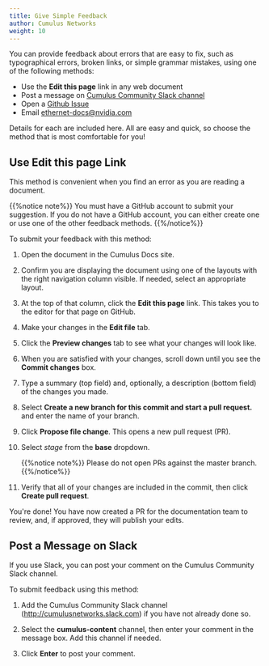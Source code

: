 ```yaml
---
title: Give Simple Feedback
author: Cumulus Networks
weight: 10
---
```

You can provide feedback about errors that are easy to fix, such as typographical errors, broken links, or simple grammar mistakes, using one of the following methods:

- Use the **Edit this page** link in any web document
- Post a message on [Cumulus Community Slack channel](http://slack.cumulusnetworks.com)
- Open a [Github Issue](https://github.com/CumulusNetworks/docs/issues)
- Email [ethernet-docs@nvidia.com](mailto:ethernet-docs@nvidia.com)

Details for each are included here. All are easy and quick, so choose the method that is most comfortable for you!

## Use Edit this page Link

This method is convenient when you find an error as you are reading a document.

{{%notice note%}}
You must have a GitHub account to submit your suggestion. If you do not have a GitHub account, you can either create one or use one of the other feedback methods.
{{%/notice%}}

To submit your feedback with this method:

1. Open the document in the Cumulus Docs site.

2. Confirm you are displaying the document using one of the layouts with the right navigation column visible. If needed, select an appropriate layout.

3. At the top of that column, click the **Edit this page** link. This takes you to the editor for that page on GitHub.

4. Make your changes in the **Edit file** tab.

5. Click the **Preview changes** tab to see what your changes will look like.

6. When you are satisfied with your changes, scroll down until you see the **Commit changes** box.

7. Type a summary (top field) and, optionally, a description (bottom field) of the changes you made.

8. Select **Create a new branch for this commit and start a pull request.** and enter the name of your branch.

9. Click **Propose file change**. This opens a new pull request (PR).

10. Select *stage* from the **base** dropdown.

    {{%notice note%}}
Please do not open PRs against the master branch.
    {{%/notice%}}

11. Verify that all of your changes are included in the commit, then click **Create pull request**.

You're done! You have now created a PR for the documentation team to review, and, if approved, they will publish your edits.

## Post a Message on Slack

If you use Slack, you can post your comment on the Cumulus Community Slack channel.

To submit feedback using this method:

1. Add the Cumulus Community Slack channel (http://cumulusnetworks.slack.com) if you have not already done so.

2. Select the **cumulus-content** channel, then enter your comment in the message box. Add this channel if needed.

3. Click **Enter** to post your comment.
